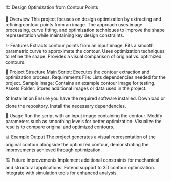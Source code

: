 🏗️ Design Optimization from Contour Points

📌 Overview
This project focuses on design optimization by extracting and refining contour points from an image. The approach uses image processing, curve fitting, and optimization techniques to improve the shape representation while maintaining key design constraints.

✨ Features
Extracts contour points from an input image.
Fits a smooth parametric curve to approximate the contour.
Uses optimization techniques to refine the shape.
Provides a visual comparison of original vs. optimized contours.

📂 Project Structure
Main Script:
Executes the contour extraction and optimization process.
Requirements File: 
Lists dependencies needed for the project.
Sample Image: 
Contains an example contour image for testing.
Assets Folder: 
Stores additional images or data used in the project.

🛠️ Installation
Ensure you have the required software installed.
Download or clone the repository.
Install the necessary dependencies.

🚀 Usage
Run the script with an input image containing the contour.
Modify parameters such as smoothing levels for better optimization.
Visualize the results to compare original and optimized contours.

📊 Example Output
The project generates a visual representation of the original contour alongside the optimized contour, demonstrating the improvements achieved through optimization.

🏗️ Future Improvements
Implement additional constraints for mechanical and structural applications.
Extend support to 3D contour optimization.
Integrate with simulation tools for enhanced analysis.
